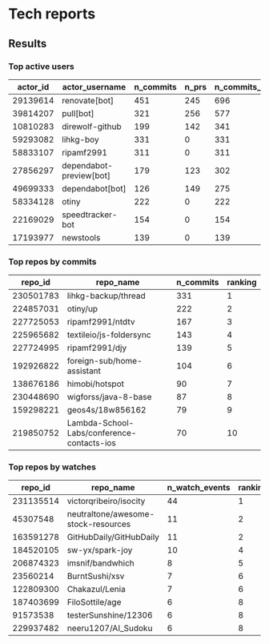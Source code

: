 # Tech reports

## Results
### Top active users
| actor_id | actor_username          | n_commits | n_prs | n_commits_and_prs | ranking |
|----------|-------------------------|-----------|-------|-------------------|---------|
| 29139614 | renovate[bot]           | 451       | 245   | 696               | 1       |
| 39814207 | pull[bot]               | 321       | 256   | 577               | 2       |
| 10810283 | direwolf-github         | 199       | 142   | 341               | 3       |
| 59293082 | lihkg-boy               | 331       | 0     | 331               | 4       |
| 58833107 | ripamf2991              | 311       | 0     | 311               | 5       |
| 27856297 | dependabot-preview[bot] | 179       | 123   | 302               | 6       |
| 49699333 | dependabot[bot]         | 126       | 149   | 275               | 7       |
| 58334128 | otiny                   | 222       | 0     | 222               | 8       |
| 22169029 | speedtracker-bot        | 154       | 0     | 154               | 9       |
| 17193977 | newstools               | 139       | 0     | 139               | 10      |

### Top repos by commits
| repo_id   | repo_name                                  | n_commits | ranking |
|-----------|--------------------------------------------|-----------|---------|
| 230501783 | lihkg-backup/thread                        | 331       | 1       |
| 224857031 | otiny/up                                   | 222       | 2       |
| 227725053 | ripamf2991/ntdtv                           | 167       | 3       |
| 225965682 | textileio/js-foldersync                    | 143       | 4       |
| 227724995 | ripamf2991/djy                             | 139       | 5       |
| 192926822 | foreign-sub/home-assistant                 | 104       | 6       |
| 138676186 | himobi/hotspot                             | 90        | 7       |
| 230448690 | wigforss/java-8-base                       | 87        | 8       |
| 159298221 | geos4s/18w856162                           | 79        | 9       |
| 219850752 | Lambda-School-Labs/conference-contacts-ios | 70        | 10      |

### Top repos by watches
| repo_id   | repo_name                           | n_watch_events | ranking |
|-----------|-------------------------------------|----------------|---------|
| 231135514 | victorqribeiro/isocity              | 44             | 1       |
| 45307548  | neutraltone/awesome-stock-resources | 11             | 2       |
| 163591278 | GitHubDaily/GitHubDaily             | 11             | 2       |
| 184520105 | sw-yx/spark-joy                     | 10             | 4       |
| 206874323 | imsnif/bandwhich                    | 8              | 5       |
| 23560214  | BurntSushi/xsv                      | 7              | 6       |
| 122809300 | Chakazul/Lenia                      | 7              | 6       |
| 187403699 | FiloSottile/age                     | 6              | 8       |
| 91573538  | testerSunshine/12306                | 6              | 8       |
| 229937482 | neeru1207/AI_Sudoku                 | 6              | 8       |